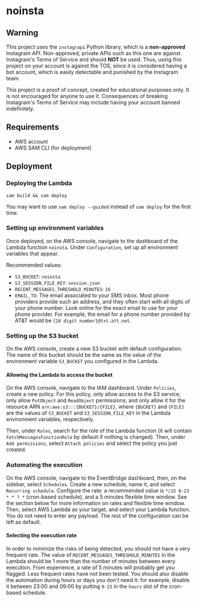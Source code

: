 # noinsta

## Warning

This project uses the `instagrapi` Python library, which is a **non-approved** Instagram API. Non-approved, private APIs such as this one are against Instagram's Terms of Service and should **NOT** be used. Thus, using this project on your account is against the TOS, since it is considered having a bot account, which is easily detectable and punished by the Instagram team.

This project is a proof of concept, created for educational purposes only. It is not encouraged for anyone to use it. Consequences of breaking Instagram's Terms of Service may include having your account banned indefinitely.

## Requirements

- AWS account
- AWS SAM CLI (for deployment)

## Deployment

### Deploying the Lambda

`sam build && sam deploy`

You may want to use `sam deploy --guided` instead of `sam deploy` for the first time.

### Setting up environment variables

Once deployed, on the AWS console, navigate to the dashboard of the Lambda function `noinsta`. Under `Configuration`, set up all environment variables that appear.

Recommended values:

- `S3_BUCKET`: `noinsta`
- `S3_SESSION_FILE_KEY`: `session.json`
- `RECENT_MESSAGES_THRESHOLD_MINUTES`: `16`
- `EMAIL_TO`: The email associated to your SMS inbox. Most phone providers provide such an address, and they often start with all digits of your phone number. Look online for the exact email to use for your phone provider. For example, the email for a phone number provided by AT&T would be `{10 digit number}@txt.att.net`.

### Setting up the S3 bucket

On the AWS console, create a new S3 bucket with default configuration. The name of this bucket should be the same as the value of the environment variable `S3_BUCKET` you configured in the Lambda.

#### Allowing the Lambda to access the bucket

On the AWS console, navigate to the IAM dashboard. Under `Policies`, create a new policy. For this policy, only allow access to the S3 service; only allow `PutObject` and `ReadObject` permissions; and only allow it for the resource ARN `arn:aws:s3:::{BUCKET}/{FILE}`, where `{BUCKET}` and `{FILE}` are the values of `S3_BUCKET` and `S3_SESSION_FILE_KEY` in the Lambda environment variables, respectively.

Then, under `Roles`, search for the role of the Lambda function (it will contain `FetchMessagesFunctionRole` by default if nothing is changed). Then, under `Add permissions`, select `Attach policies` and select the policy you just created.

### Automating the execution

On the AWS console, navigate to the EventBridge dashboard, then, on the sidebar, select `Schedules`. Create a new schedule, name it, and select `Recurring schedule`. Configure the rate: a recommended value is `*/15 8-23 * * ? *` (cron-based schedule), and a 5 minutes flexible time window. See the section below for more information on rates and flexible time window. Then, select AWS Lambda as your target, and select your Lambda function. You do not need to enter any payload. The rest of the configuration can be left as default.

#### Selecting the execution rate

In order to minimize the risks of being detected, you should not have a very frequent rate. The value of `RECENT_MESSAGES_THRESHOLD_MINUTES` in the Lambda should be 1 more than the number of minutes between every execution. From experience, a rate of 5 minutes will probably get you flagged. Less frequent rates have not been tested. You should also disable the automation during hours or days you don't need it: for example, disable it between 23:00 and 09:00 by putting `9-23` in the `hours` slot of the cron-based schedule.
